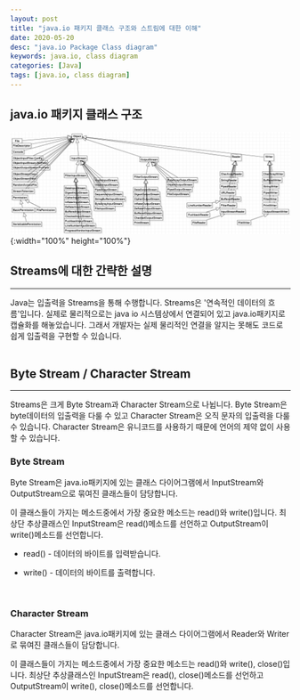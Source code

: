 ```yaml
---
layout: post
title: "java.io 패키지 클래스 구조와 스트림에 대한 이해"
date: 2020-05-20
desc: "java.io Package Class diagram"   
keywords: java.io, class diagram
categories: [Java]
tags: [java.io, class diagram]
---
```


## java.io 패키지 클래스 구조

![javaIOClassStructure](/static/assets/img/blog/java/03JavaIO/javaIOClassStructure.png){:width="100%" height="100%"}
<br>

## Streams에 대한 간략한 설명

___

Java는 입출력을 Streams을 통해 수행합니다. Streams은 '연속적인 데이터의 흐름'입니다. 실제로 물리적으로는 java io 시스템상에서 연결되어 있고 java.io패키지로 캡슐화를 해놓았습니다. 그래서 개발자는 실제 물리적인 연결을 알지는 못해도 코드로 쉽게 입출력을 구현할 수 있습니다.
<br>
<br>

## Byte Stream / Character Stream

___

Streams은 크게 Byte Stream과 Character Stream으로 나뉩니다. Byte Stream은 byte데이터의 입출력을 다룰 수 있고 Character Stream은 오직 문자의 입출력을 다룰 수 있습니다. Character Stream은 유니코드를 사용하기 때문에 언어의 제약 없이 사용할 수 있습니다.
<br>

### Byte Stream

Byte Stream은 java.io패키지에 있는 클래스 다이어그램에서 InputStream와 OutputStream으로 묶여진 클래스들이 담당합니다.

이 클래스들이 가지는 메소드중에서 가장 중요한 메소드는 read()와 write()입니다. 최상단 추상클래스인 InputStream은 read()메소드를 선언하고 OutputStream이 write()메소드를 선언합니다. 

* read() - 데이터의 바이트를 입력받습니다.

* write() - 데이터의 바이트를 출력합니다. 
<br>

### Character Stream

Character Stream은 java.io패키지에 있는 클래스 다이어그램에서 Reader와 Writer로 묶여진 클래스들이 담당합니다. 

이 클래스들이 가지는 메소드중에서 가장 중요한 메소드는 read()와 write(), close()입니다. 최상단 추상클래스인 InputStream은 read(), close()메소드를 선언하고 OutputStream이 write(), close()메소드를 선언합니다.

